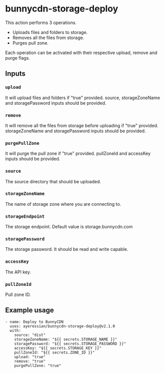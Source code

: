 # bunnycdn-storage-deploy

This action performs 3 operations.
* Uploads files and folders to storage.
* Removes all the files from storage.
* Purges pull zone.

Each operation can be activated with their respective upload, remove and purge flags.

## Inputs

### `upload`

It will upload files and folders if "true" provided. source, storageZoneName and storagePassword inputs should be provided.

### `remove`

It will remove all the files from storage before uploading if "true" provided. storageZoneName and storagePassword inputs should be provided.

### `purgePullZone`

It will purge the pull zone if "true" provided. pullZoneId and accessKey inputs should be provided.

### `source`

The source directory that should be uploaded.

### `storageZoneName`

The name of storage zone where you are connecting to.

### `storageEndpoint`

The storage endpoint. Default value is storage.bunnycdn.com

### `storagePassword`

The storage password. It should be read and write capable.

### `accessKey`

The API key.

### `pullZoneId`

Pull zone ID.

## Example usage

```
- name: Deploy to BunnyCDN
  uses: ayeressian/bunnycdn-storage-deploy@v2.1.0
  with:
    source: "dist"
    storageZoneName: "${{ secrets.STORAGE_NAME }}"
    storagePassword: "${{ secrets.STORAGE_PASSWORD }}"
    accessKey: "${{ secrets.STORAGE_KEY }}"
    pullZoneId: "${{ secrets.ZONE_ID }}"
    upload: "true"
    remove: "true"
    purgePullZone: "true"
```
